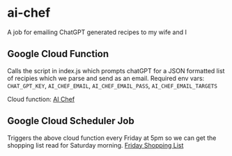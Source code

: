 # ai-chef
A job for emailing ChatGPT generated recipes to my wife and I 

## Google Cloud Function
Calls the script in index.js which prompts chatGPT for a JSON formatted list of recipies which we parse and send as an email. 
Required env vars: `CHAT_GPT_KEY`, `AI_CHEF_EMAIL`, `AI_CHEF_EMAIL_PASS`, `AI_CHEF_EMAIL_TARGETS`

Cloud function: [AI Chef](https://console.cloud.google.com/functions/details/us-central1/function-1?env=gen1&project=ai-chef-385301)


## Google Cloud Scheduler Job
Triggers the above cloud function every Friday at 5pm so we can get the shopping list read for Saturday morning.
[Friday Shopping List](https://console.cloud.google.com/cloudscheduler/jobs/edit/us-central1/friday-shopping-list?project=ai-chef-385301)
